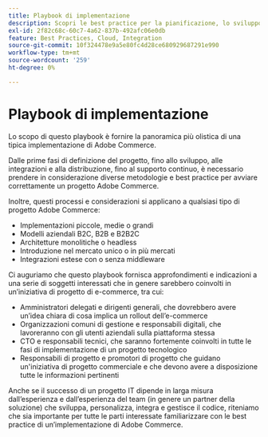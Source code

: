 ```yaml
---
title: Playbook di implementazione
description: Scopri le best practice per la pianificazione, lo sviluppo, il lancio e la manutenzione del progetto Adobe Commerce. Scopri le metodologie per un’implementazione efficace su tutti i tipi di progetti.
exl-id: 2f82c68c-60c7-4a62-837b-492afc06e0db
feature: Best Practices, Cloud, Integration
source-git-commit: 10f324478e9a5e80fc4d28ce680929687291e990
workflow-type: tm+mt
source-wordcount: '259'
ht-degree: 0%

---
```


# Playbook di implementazione

Lo scopo di questo playbook è fornire la panoramica più olistica di una tipica implementazione di Adobe Commerce.

Dalle prime fasi di definizione del progetto, fino allo sviluppo, alle integrazioni e alla distribuzione, fino al supporto continuo, è necessario prendere in considerazione diverse metodologie e best practice per avviare correttamente un progetto Adobe Commerce.

Inoltre, questi processi e considerazioni si applicano a qualsiasi tipo di progetto Adobe Commerce:

- Implementazioni piccole, medie o grandi
- Modelli aziendali B2C, B2B e B2B2C
- Architetture monolitiche o headless
- Introduzione nel mercato unico o in più mercati
- Integrazioni estese con o senza middleware

Ci auguriamo che questo playbook fornisca approfondimenti e indicazioni a una serie di soggetti interessati che in genere sarebbero coinvolti in un’iniziativa di progetto di e-commerce, tra cui:

- Amministratori delegati e dirigenti generali, che dovrebbero avere un’idea chiara di cosa implica un rollout dell’e-commerce
- Organizzazioni comuni di gestione e responsabili digitali, che lavoreranno con gli utenti aziendali sulla piattaforma stessa
- CTO e responsabili tecnici, che saranno fortemente coinvolti in tutte le fasi di implementazione di un progetto tecnologico
- Responsabili di progetto e promotori di progetto che guidano un&#39;iniziativa di progetto commerciale e che devono avere a disposizione tutte le informazioni pertinenti

Anche se il successo di un progetto IT dipende in larga misura dall’esperienza e dall’esperienza del team (in genere un partner della soluzione) che sviluppa, personalizza, integra e gestisce il codice, riteniamo che sia importante per tutte le parti interessate familiarizzare con le best practice di un’implementazione di Adobe Commerce.
